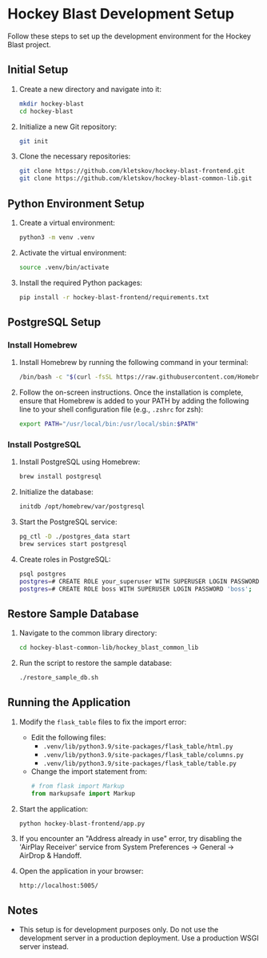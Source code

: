 # Hockey Blast Development Setup

Follow these steps to set up the development environment for the Hockey Blast project.

## Initial Setup

1. Create a new directory and navigate into it:
    ```bash
    mkdir hockey-blast
    cd hockey-blast
    ```

2. Initialize a new Git repository:
    ```bash
    git init
    ```

3. Clone the necessary repositories:
    ```bash
    git clone https://github.com/kletskov/hockey-blast-frontend.git 
    git clone https://github.com/kletskov/hockey-blast-common-lib.git
    ```

## Python Environment Setup

1. Create a virtual environment:
    ```bash
    python3 -m venv .venv
    ```

2. Activate the virtual environment:
    ```bash
    source .venv/bin/activate
    ```

3. Install the required Python packages:
    ```bash
    pip install -r hockey-blast-frontend/requirements.txt
    ```

## PostgreSQL Setup

### Install Homebrew

1. Install Homebrew by running the following command in your terminal:
    ```bash
    /bin/bash -c "$(curl -fsSL https://raw.githubusercontent.com/Homebrew/install/HEAD/install.sh)"
    ```

2. Follow the on-screen instructions. Once the installation is complete, ensure that Homebrew is added to your PATH by adding the following line to your shell configuration file (e.g., `.zshrc` for zsh):
    ```bash
    export PATH="/usr/local/bin:/usr/local/sbin:$PATH"
    ```

### Install PostgreSQL

1. Install PostgreSQL using Homebrew:
    ```bash
    brew install postgresql
    ```

2. Initialize the database:
    ```bash
    initdb /opt/homebrew/var/postgresql
    ```

3. Start the PostgreSQL service:
    ```bash
    pg_ctl -D ./postgres_data start
    brew services start postgresql
    ```

4. Create roles in PostgreSQL:
    ```bash
    psql postgres
    postgres=# CREATE ROLE your_superuser WITH SUPERUSER LOGIN PASSWORD 'your_superuser_password';
    postgres=# CREATE ROLE boss WITH SUPERUSER LOGIN PASSWORD 'boss';
    ```

## Restore Sample Database

1. Navigate to the common library directory:
    ```bash
    cd hockey-blast-common-lib/hockey_blast_common_lib
    ```

2. Run the script to restore the sample database:
    ```bash
    ./restore_sample_db.sh
    ```

## Running the Application

1. Modify the `flask_table` files to fix the import error:
    - Edit the following files:
        - `.venv/lib/python3.9/site-packages/flask_table/html.py`
        - `.venv/lib/python3.9/site-packages/flask_table/columns.py`
        - `.venv/lib/python3.9/site-packages/flask_table/table.py`
    - Change the import statement from:
        ```python
        # from flask import Markup
        from markupsafe import Markup
        ```

2. Start the application:
    ```bash
    python hockey-blast-frontend/app.py
    ```

3. If you encounter an "Address already in use" error, try disabling the 'AirPlay Receiver' service from System Preferences -> General -> AirDrop & Handoff.

4. Open the application in your browser:
    ```
    http://localhost:5005/
    ```

## Notes

- This setup is for development purposes only. Do not use the development server in a production deployment. Use a production WSGI server instead.